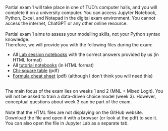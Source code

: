 Partial exam 1 will take place in one of TUD’s computer halls, and you will complete it on a university computer. You can access Jupyter Notebook, Python, Excel, and Notepad in the digital exam environment. You cannot access the internet, ChatGPT or any other online resource.
<br><br>
Partial exam 1 aims to assess your modelling skills, not your Python syntax knowledge. <br>
Therefore, we will provide you with the following files during the exam:
- All [Lab session notebooks](/Partial_exam/lab_sessions2024_html) with the correct answers provided by us (in HTML format)
- All [tutorial notebooks](/Partial_exam/tutorials2024_html) (in HTML format)
- [Chi-square table](ChiSquareDistribution.pdf) (pdf)
- [Formula cheat sheet](Formula%20Cheat%20Sheet.pdf) (pdf) (although I don't think you will need this)
<br><br>

The main focus of the exam lies on weeks 1 and 2 (MNL + Mixed Logit). You will not be asked to train a data-driven choice model (week 3). However, conceptual questions about week 3 can be part of the exam. 
<br><br>
Note that the HTML files are not displaying on the GitHub website. Download the file and open it with a browser (or look at the pdf) to see it. You can also open the file in Jupyter Lab as a separate tab. 

